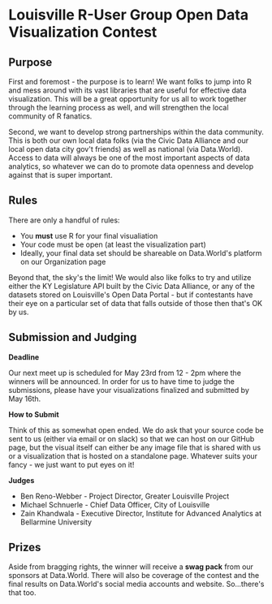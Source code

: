 Louisville R-User Group Open Data Visualization Contest
===

## Purpose

First and foremost - the purpose is to learn! We want folks to jump into R and mess around with its vast libraries that are useful for effective data visualization. This will be a great opportunity for us all to work together through the learning process as well, and will strengthen the local community of R fanatics.

Second, we want to develop strong partnerships within the data community. This is both our own local data folks (via the Civic Data Alliance and our local open data city gov't friends) as well as national (via Data.World). Access to data will always be one of the most important aspects of data analytics, so whatever we can do to promote data openness and develop against that is super important.

## Rules

There are only a handful of rules:

- You **must** use R for your final visualiation
- Your code must be open (at least the visualization part)
- Ideally, your final data set should be shareable on Data.World's platform on our Organization page

Beyond that, the sky's the limit! We would also like folks to try and utilize either the KY Legislature API built by the Civic Data Alliance, or any of the datasets stored on Louisville's Open Data Portal - but if contestants have their eye on a particular set of data that falls outside of those then that's OK by us.

## Submission and Judging

**Deadline**

Our next meet up is scheduled for May 23rd from 12 - 2pm where the winners will be announced. In order for us to have time to judge the submissions, please have your visualizations finalized and submitted by May 16th.

**How to Submit**

Think of this as somewhat open ended. We do ask that your source code be sent to us (either via email or on slack) so that we can host on our GitHub page, but the visual itself can either be any image file that is shared with us or a visualization that is hosted on a standalone page. Whatever suits your fancy - we just want to put eyes on it!

**Judges**

- Ben Reno-Webber - Project Director, Greater Louisville Project
- Michael Schnuerle - Chief Data Officer, City of Louisville
- Zain Khandwala - Executive Director, Institute for Advanced Analytics at Bellarmine University

## Prizes

Aside from bragging rights, the winner will receive a **swag pack** from our sponsors at Data.World. There will also be coverage of the contest and the final results on Data.World's social media accounts and website. So...there's that too.
